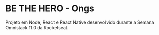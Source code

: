 # BE THE HERO - Ongs
Projeto em Node, React e React Native desenvolvido durante a Semana Omnistack 11.0 da Rocketseat.
